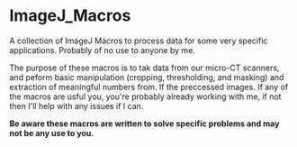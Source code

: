 # ImageJ_Macros
A collection of ImageJ Macros to process data for some very specific applications. Probably of no use to anyone by me. 

The purpose of these macros is to tak data from our micro-CT scanners, and peform basic manipulation (cropping, thresholding, and masking) and extraction of meaningful numbers from. If  the preccessed images. If any of the macros are usful you, you're probably already working with me, if not then I'll help with any issues if I can. 

**Be aware these macros are written to solve specific problems and may not be any use to you.**
